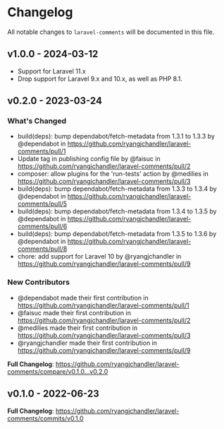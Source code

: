 # Changelog

All notable changes to `laravel-comments` will be documented in this file.

## v1.0.0 - 2024-03-12

* Support for Laravel 11.x
* Drop support for Laravel 9.x and 10.x, as well as PHP 8.1.

## v0.2.0 - 2023-03-24

### What's Changed

- build(deps): bump dependabot/fetch-metadata from 1.3.1 to 1.3.3 by @dependabot in https://github.com/ryangjchandler/laravel-comments/pull/1
- Update tag in publishing config file by @faisuc in https://github.com/ryangjchandler/laravel-comments/pull/2
- composer: allow plugins for the 'run-tests' action by @medilies in https://github.com/ryangjchandler/laravel-comments/pull/3
- build(deps): bump dependabot/fetch-metadata from 1.3.3 to 1.3.4 by @dependabot in https://github.com/ryangjchandler/laravel-comments/pull/5
- build(deps): bump dependabot/fetch-metadata from 1.3.4 to 1.3.5 by @dependabot in https://github.com/ryangjchandler/laravel-comments/pull/6
- build(deps): bump dependabot/fetch-metadata from 1.3.5 to 1.3.6 by @dependabot in https://github.com/ryangjchandler/laravel-comments/pull/8
- chore: add support for Laravel 10 by @ryangjchandler in https://github.com/ryangjchandler/laravel-comments/pull/9

### New Contributors

- @dependabot made their first contribution in https://github.com/ryangjchandler/laravel-comments/pull/1
- @faisuc made their first contribution in https://github.com/ryangjchandler/laravel-comments/pull/2
- @medilies made their first contribution in https://github.com/ryangjchandler/laravel-comments/pull/3
- @ryangjchandler made their first contribution in https://github.com/ryangjchandler/laravel-comments/pull/9

**Full Changelog**: https://github.com/ryangjchandler/laravel-comments/compare/v0.1.0...v0.2.0

## v0.1.0 - 2022-06-23

**Full Changelog**: https://github.com/ryangjchandler/laravel-comments/commits/v0.1.0

